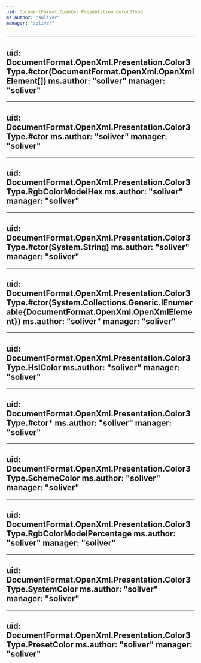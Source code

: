```yaml
---
uid: DocumentFormat.OpenXml.Presentation.Color3Type
ms.author: "soliver"
manager: "soliver"
---
```


---
uid: DocumentFormat.OpenXml.Presentation.Color3Type.#ctor(DocumentFormat.OpenXml.OpenXmlElement[])
ms.author: "soliver"
manager: "soliver"
---

---
uid: DocumentFormat.OpenXml.Presentation.Color3Type.#ctor
ms.author: "soliver"
manager: "soliver"
---

---
uid: DocumentFormat.OpenXml.Presentation.Color3Type.RgbColorModelHex
ms.author: "soliver"
manager: "soliver"
---

---
uid: DocumentFormat.OpenXml.Presentation.Color3Type.#ctor(System.String)
ms.author: "soliver"
manager: "soliver"
---

---
uid: DocumentFormat.OpenXml.Presentation.Color3Type.#ctor(System.Collections.Generic.IEnumerable{DocumentFormat.OpenXml.OpenXmlElement})
ms.author: "soliver"
manager: "soliver"
---

---
uid: DocumentFormat.OpenXml.Presentation.Color3Type.HslColor
ms.author: "soliver"
manager: "soliver"
---

---
uid: DocumentFormat.OpenXml.Presentation.Color3Type.#ctor*
ms.author: "soliver"
manager: "soliver"
---

---
uid: DocumentFormat.OpenXml.Presentation.Color3Type.SchemeColor
ms.author: "soliver"
manager: "soliver"
---

---
uid: DocumentFormat.OpenXml.Presentation.Color3Type.RgbColorModelPercentage
ms.author: "soliver"
manager: "soliver"
---

---
uid: DocumentFormat.OpenXml.Presentation.Color3Type.SystemColor
ms.author: "soliver"
manager: "soliver"
---

---
uid: DocumentFormat.OpenXml.Presentation.Color3Type.PresetColor
ms.author: "soliver"
manager: "soliver"
---
